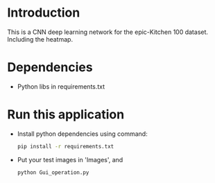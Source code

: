 # Introduction
This is a CNN deep learning network for the epic-Kitchen 100 dataset. Including the heatmap.

# Dependencies
* Python libs in requirements.txt

# Run this application
* Install python dependencies using command:
    ```bash
    pip install -r requirements.txt
    ```
* Put your test images in 'Images', and 
    ```bash
    python Gui_operation.py
    ```
